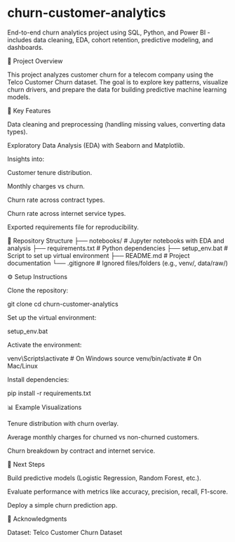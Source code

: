 # churn-customer-analytics
End-to-end churn analytics project using SQL, Python, and Power BI - includes data cleaning, EDA, cohort retention, predictive modeling, and dashboards.

📌 Project Overview

This project analyzes customer churn for a telecom company using the Telco Customer Churn dataset. The goal is to explore key patterns, visualize churn drivers, and prepare the data for building predictive machine learning models.

🔑 Key Features

Data cleaning and preprocessing (handling missing values, converting data types).

Exploratory Data Analysis (EDA) with Seaborn and Matplotlib.

Insights into:

Customer tenure distribution.

Monthly charges vs churn.

Churn rate across contract types.

Churn rate across internet service types.

Exported requirements file for reproducibility.

📂 Repository Structure
├── notebooks/          # Jupyter notebooks with EDA and analysis
├── requirements.txt    # Python dependencies
├── setup_env.bat       # Script to set up virtual environment
├── README.md           # Project documentation
└── .gitignore          # Ignored files/folders (e.g., venv/, data/raw/)

⚙️ Setup Instructions

Clone the repository:

git clone <repo-url>
cd churn-customer-analytics


Set up the virtual environment:

setup_env.bat


Activate the environment:

venv\Scripts\activate   # On Windows
source venv/bin/activate # On Mac/Linux


Install dependencies:

pip install -r requirements.txt

📊 Example Visualizations

Tenure distribution with churn overlay.

Average monthly charges for churned vs non-churned customers.

Churn breakdown by contract and internet service.

🚀 Next Steps

Build predictive models (Logistic Regression, Random Forest, etc.).

Evaluate performance with metrics like accuracy, precision, recall, F1-score.

Deploy a simple churn prediction app.

🙌 Acknowledgments

Dataset: Telco Customer Churn Dataset
